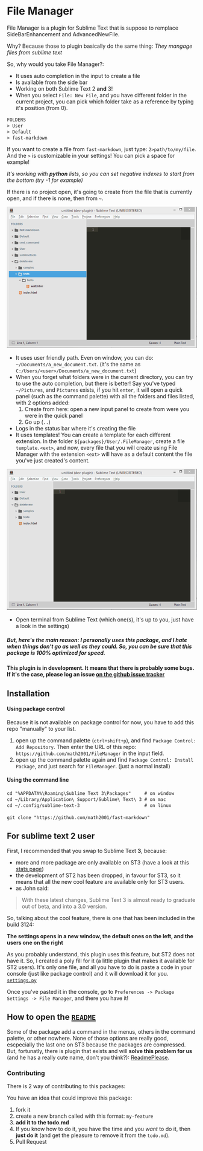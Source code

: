 # File Manager

File Manager is a plugin for Sublime Text that is suppose to remplace SideBarEnhancement and AdvancedNewFile.

Why? Because those to plugin basically do the same thing: *They mangage files from sublime text*

So, why would you take File Manager?:

- It uses auto completion in the input to create a file
- Is available from the side bar
- Working on both Sublime Text 2 **and** 3!
- When you select `File: New File`, and you have different folder in the current project, you can pick which folder take as a reference by typing it's position (from 0).

```
FOLDERS
> User
> Default
> fast-markdown
```

If you want to create a file from `fast-markdown`, just type: `2>path/to/my/file`. And the `>` is customizable in your settings! You can pick a space for example!

*It's working with **python** lists, so you can set negative indexes to start from the bottom (try -1 for example)*

If there is no project open, it's going to create from the file that is currently open, and if there is none, then from `~`.

![create file from the index you choose](gifs/create2.gif)

- It uses user friendly path. Even on window, you can do: `~/Documents/a_new_document.txt`. (it's the same as `C:/Users/<user>/Documents/a_new_document.txt`)
- When you forget what folders were in the current directory, you can try to use the auto completion, but there is better! Say you've typed `~/Pictures`, and `Pictures` exists, if you hit `enter`, it will open a quick panel (such as the command palette) with all the folders and files listed, with 2 options added:
    1. Create from here: open a new input panel to create from were you were in the quick panel
    2. Go up (`..`)
- Logs in the status bar where it's creating the file
- It uses templates! You can create a template for each different extension. In the folder `${packages}/User/.FileManager`, create a file `template.<ext>`, and now, every file that you will create using File Manager with the extension `<ext>` will have as a default content the file you've just created's content.

![uses template](gifs/template2.gif)

- Open terminal from Sublime Text (which one(s), it's up to you, just have a look in the settings)

##### But, here's the main reason: I personally uses this package, and I hate when things don't go as well as they could. So, you can be sure that this package is 100% optimized for *speed*.

**This plugin is in development. It means that there is probably some bugs. If it's the case, please log an issue [on the github  issue tracker](https://github.com/math2001/FileManager/issues)**

## Installation

#### Using package control

Because it is not available on package control for now, you have to add this repo "manually" to your list.

1. open up the command palette (`ctrl+shift+p`), and find `Package Control: Add Repository`. Then enter the URL of this repo: `https://github.com/math2001/FileManager` in the input field.
2. open up the command palette again and find `Package Control: Install Package`, and just search for `FileManager`. (just a normal install)

#### Using the command line

```
cd "%APPDATA%\Roaming\Sublime Text 3\Packages"     # on window
cd ~/Library/Application\ Support/Sublime\ Text\ 3 # on mac
cd ~/.config/sublime-text-3                        # on linux

git clone "https://github.com/math2001/fast-markdown"
```



## For sublime text **2** user

First, I recommended that you swap to Sublime Text **3**, because:

- more and more package are only available on ST3 (have a look at this [stats page](https://packagecontrol.io/stats))
- the development of ST2 has been dropped, in favour for ST3, so it means that all the new cool feature are available only for ST3 users.
- as John said:

> With these latest changes, Sublime Text 3 is almost ready to graduate out of beta, and into a 3.0 version.


So, talking about the cool feature, there is one that has been included in the build 3124:

**The settings opens in a new window, the default ones on the left, and the users one on the right**

As you probably understand, this plugin uses this feature, but ST2 does not have it. So, I created a poly fill for it (a little plugin that makes it available for ST2 users). It's only one file, and all you have to do is paste a code in your console (just like package control) and it will download it for you. [`settings.py`](https://gist.github.com/math2001/6cd5cbb9d2741654c2e994d33c395729#file-settings-py-L27)

Once you've pasted it in the console, go to `Preferences -> Package Settings -> File Manager`, and there you have it!

## How to open the [`README`](https://github.com/math2001/FileManager/blob/master/README.md)

Some of the package add a command in the menus, others in the command palette, or other nowhere. None of those options are really good, escpecially the last one on ST3 because the packages are compressed. But, fortunatly, there is plugin that exists and will **solve this problem for us** (and he has a really cute name, don't you think?): [ReadmePlease](https://packagecontrol.io/packages/ReadmePlease).

### Contributing

There is 2 way of contributing to this packages:

You have an idea that could improve this package:

1. fork it
2. create a new branch called with this format: `my-feature`
3. **add it to the todo.md**
4. If you know how to do it, you have the time and you *want* to do it, then **just do it** (and get the pleasure to remove it from the `todo.md`).
5. Pull Request
